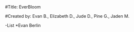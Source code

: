 #Title: EverBloom

#Created by: Evan B., Elizabeth D., Jude D., Pine G., Jaden M.

-List
*Evan Berlin
